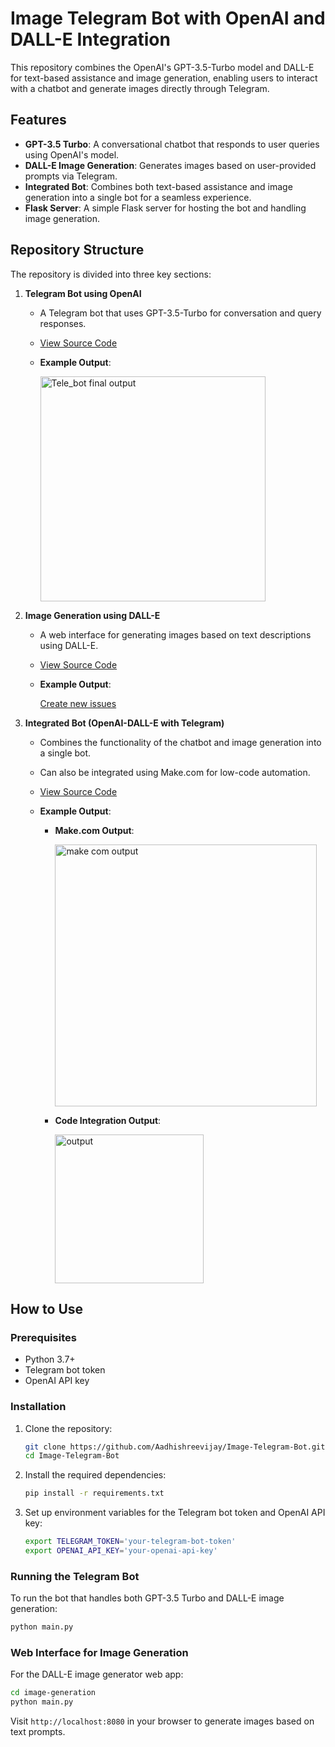 # Image Telegram Bot with OpenAI and DALL-E Integration

This repository combines the OpenAI's GPT-3.5-Turbo model and DALL-E for text-based assistance and image generation, enabling users to interact with a chatbot and generate images directly through Telegram.

## Features

- **GPT-3.5 Turbo**: A conversational chatbot that responds to user queries using OpenAI's model.
- **DALL-E Image Generation**: Generates images based on user-provided prompts via Telegram.
- **Integrated Bot**: Combines both text-based assistance and image generation into a single bot for a seamless experience.
- **Flask Server**: A simple Flask server for hosting the bot and handling image generation.

## Repository Structure

The repository is divided into three key sections:

1. **Telegram Bot using OpenAI**  
   - A Telegram bot that uses GPT-3.5-Turbo for conversation and query responses.
   - [View Source Code](https://github.com/Aadhishreevijay/Image-Telegram-Bot/tree/main/telegram-bot%20using%20openAI)
     
   - **Example Output**:
     
     <img width="360" alt="Tele_bot final output" src="https://github.com/user-attachments/assets/258c0ad4-da70-4a54-a741-fd6ce904092e">

2. **Image Generation using DALL-E**  
   - A web interface for generating images based on text descriptions using DALL-E.
   - [View Source Code](https://github.com/Aadhishreevijay/Image-Telegram-Bot/tree/main/image-generation%20using%20DALL-e)
     
   - **Example Output**:
     
     [Create new issues](https://github.com/Aadhishreevijay/Image-Telegram-Bot/issues/new) 

3. **Integrated Bot (OpenAI-DALL-E with Telegram)**  
   - Combines the functionality of the chatbot and image generation into a single bot.
   - Can also be integrated using Make.com for low-code automation.
   - [View Source Code](https://github.com/Aadhishreevijay/Image-Telegram-Bot/tree/main/Integrated-bot%20(OpenAI-DALL-e%20with%20Telegram))
     
   - **Example Output**:
     
     - **Make.com Output**:
       
       <img width="419" alt="make com output" src="https://github.com/user-attachments/assets/12142e91-ad2f-40ad-ab61-78f4db1384a4">
       
     - **Code Integration Output**:
       
       <img width="238" alt="output" src="https://github.com/user-attachments/assets/6d127151-7cb9-4bce-b443-013da3f3e109">

## How to Use

### Prerequisites
- Python 3.7+
- Telegram bot token
- OpenAI API key

### Installation

1. Clone the repository:
   ```bash
   git clone https://github.com/Aadhishreevijay/Image-Telegram-Bot.git
   cd Image-Telegram-Bot
   ```

2. Install the required dependencies:
   ```bash
   pip install -r requirements.txt
   ```

3. Set up environment variables for the Telegram bot token and OpenAI API key:
   ```bash
   export TELEGRAM_TOKEN='your-telegram-bot-token'
   export OPENAI_API_KEY='your-openai-api-key'
   ```

### Running the Telegram Bot

To run the bot that handles both GPT-3.5 Turbo and DALL-E image generation:

```bash
python main.py
```

### Web Interface for Image Generation

For the DALL-E image generator web app:

```bash
cd image-generation
python main.py
```

Visit `http://localhost:8080` in your browser to generate images based on text prompts.

